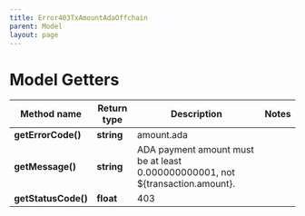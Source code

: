 ```yaml
---
title: Error403TxAmountAdaOffchain
parent: Model
layout: page
---
```


# Model Getters

Method name | Return type | Description | Notes
------------ | ------------- | ------------- | -------------
**getErrorCode()** | **string** | amount.ada |
**getMessage()** | **string** | ADA payment amount must be at least 0.000000000001, not ${transaction.amount}. |
**getStatusCode()** | **float** | 403 |

